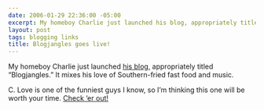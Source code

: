```yaml
---
date: 2006-01-29 22:36:00 -05:00
excerpt: My homeboy Charlie just launched his blog, appropriately titled “Blogjangles.”
layout: post
tags: blogging links
title: Blogjangles goes live!
---
```


My homeboy Charlie just launched [his blog](http://www.blogjangles.com/), appropriately titled “Blogjangles.” It mixes his love of Southern-fried fast food and music.

C. Love is one of the funniest guys I know, so I’m thinking this one will be worth your time. [Check ‘er out!](http://www.blogjangles.com/)